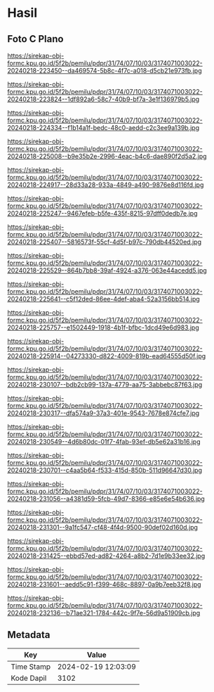 # Hasil

## Foto C Plano

https://sirekap-obj-formc.kpu.go.id/5f2b/pemilu/pdpr/31/74/07/10/03/3174071003022-20240218-223450--da469574-5b8c-4f7c-a018-d5cb21e973fb.jpg

https://sirekap-obj-formc.kpu.go.id/5f2b/pemilu/pdpr/31/74/07/10/03/3174071003022-20240218-223824--1df892a6-58c7-40b9-bf7a-3e1f136979b5.jpg

https://sirekap-obj-formc.kpu.go.id/5f2b/pemilu/pdpr/31/74/07/10/03/3174071003022-20240218-224334--f1b14a1f-bedc-48c0-aedd-c2c3ee9a139b.jpg

https://sirekap-obj-formc.kpu.go.id/5f2b/pemilu/pdpr/31/74/07/10/03/3174071003022-20240218-225008--b9e35b2e-2996-4eac-b4c6-dae890f2d5a2.jpg

https://sirekap-obj-formc.kpu.go.id/5f2b/pemilu/pdpr/31/74/07/10/03/3174071003022-20240218-224917--28d33a28-933a-4849-a490-9876e8d116fd.jpg

https://sirekap-obj-formc.kpu.go.id/5f2b/pemilu/pdpr/31/74/07/10/03/3174071003022-20240218-225247--9467efeb-b5fe-435f-8215-97dff0dedb7e.jpg

https://sirekap-obj-formc.kpu.go.id/5f2b/pemilu/pdpr/31/74/07/10/03/3174071003022-20240218-225407--5816573f-55cf-4d5f-b97c-790db44520ed.jpg

https://sirekap-obj-formc.kpu.go.id/5f2b/pemilu/pdpr/31/74/07/10/03/3174071003022-20240218-225529--864b7bb8-39af-4924-a376-063e44acedd5.jpg

https://sirekap-obj-formc.kpu.go.id/5f2b/pemilu/pdpr/31/74/07/10/03/3174071003022-20240218-225641--c5f12ded-86ee-4def-aba4-52a3156bb514.jpg

https://sirekap-obj-formc.kpu.go.id/5f2b/pemilu/pdpr/31/74/07/10/03/3174071003022-20240218-225757--e1502449-1918-4b1f-bfbc-1dcd49e6d983.jpg

https://sirekap-obj-formc.kpu.go.id/5f2b/pemilu/pdpr/31/74/07/10/03/3174071003022-20240218-225914--04273330-d822-4009-819b-ead64555d50f.jpg

https://sirekap-obj-formc.kpu.go.id/5f2b/pemilu/pdpr/31/74/07/10/03/3174071003022-20240218-230107--bdb2cb99-137a-4779-aa75-3abbebc87f63.jpg

https://sirekap-obj-formc.kpu.go.id/5f2b/pemilu/pdpr/31/74/07/10/03/3174071003022-20240218-230317--dfa574a9-37a3-401e-9543-7678e874cfe7.jpg

https://sirekap-obj-formc.kpu.go.id/5f2b/pemilu/pdpr/31/74/07/10/03/3174071003022-20240218-230549--4d6b80dc-01f7-4fab-93ef-db5e62a31b16.jpg

https://sirekap-obj-formc.kpu.go.id/5f2b/pemilu/pdpr/31/74/07/10/03/3174071003022-20240218-230701--c4aa5b64-f533-415d-850b-511d96647d30.jpg

https://sirekap-obj-formc.kpu.go.id/5f2b/pemilu/pdpr/31/74/07/10/03/3174071003022-20240218-231056--a4381d59-5fcb-49d7-8366-e85e6e54b636.jpg

https://sirekap-obj-formc.kpu.go.id/5f2b/pemilu/pdpr/31/74/07/10/03/3174071003022-20240218-231301--9a1fc547-cf48-4f4d-9500-90def02d160d.jpg

https://sirekap-obj-formc.kpu.go.id/5f2b/pemilu/pdpr/31/74/07/10/03/3174071003022-20240218-231425--ebbd57ed-ad82-4264-a8b2-7d1e9b33ee32.jpg

https://sirekap-obj-formc.kpu.go.id/5f2b/pemilu/pdpr/31/74/07/10/03/3174071003022-20240218-231601--aedd5c91-f399-468c-8897-0a9b7eeb32f8.jpg

https://sirekap-obj-formc.kpu.go.id/5f2b/pemilu/pdpr/31/74/07/10/03/3174071003022-20240218-232136--b71ae321-1784-442c-9f7e-56d9a51909cb.jpg


## Metadata

| Key        | Value               |
| ---------- | ------------------- |
| Time Stamp | 2024-02-19 12:03:09 |
| Kode Dapil | 3102                |




